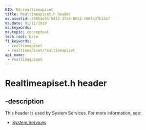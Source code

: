 ```yaml
---
UID: NA:realtimeapiset
title: Realtimeapiset.h header
ms.assetid: 56954e94-5413-37c0-8652-f06fa37b14a7
ms.date: 01/11/2019
ms.keywords: 
ms.topic: conceptual
tech.root: base
f1_keywords:
 - realtimeapiset
 - realtimeapiset/realtimeapiset
api_name:
 - realtimeapiset
---
```


# Realtimeapiset.h header


## -description

This header is used by System Services. For more information, see:

- [System Services](../_base/index.md)

